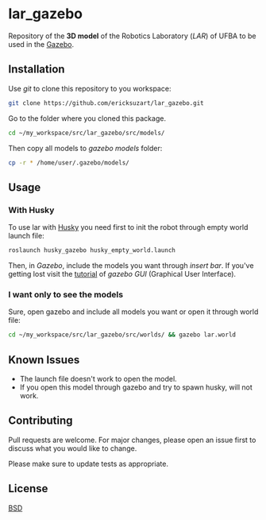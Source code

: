
# lar_gazebo

Repository of the **3D model** of the Robotics Laboratory (*LAR*) of UFBA to be used in the [Gazebo](http://gazebosim.org/).

## Installation

Use *git* to clone this repository to you workspace:

```bash
git clone https://github.com/ericksuzart/lar_gazebo.git
```

Go to the folder where you cloned this package.

```bash
cd ~/my_workspace/src/lar_gazebo/src/models/
```

Then copy all models to *gazebo models* folder:

```bash
cp -r * /home/user/.gazebo/models/
```

## Usage

### With Husky

To use lar with [Husky](http://wiki.ros.org/Robots/Husky) you need first to init the robot through empty world launch file:

```bash
roslaunch husky_gazebo husky_empty_world.launch
```

Then, in *Gazebo*, include  the models you want through *insert bar*. If you've getting lost visit the [tutorial](http://gazebosim.org/tutorials?cat=guided_b&tut=guided_b2) of *gazebo GUI* (Graphical User Interface).

### I want only to see the models

Sure, open gazebo and include all models you want or open it through world file:

```bash
cd ~/my_workspace/src/lar_gazebo/src/worlds/ && gazebo lar.world
```

## Known Issues

* The launch file doesn't work to open the model.
* If you open this model through gazebo and try to spawn husky, will not work.

## Contributing

Pull requests are welcome. For major changes, please open an issue first to discuss what you would like to change.

Please make sure to update tests as appropriate.

## License

[BSD](https://opensource.org/licenses/BSD-2-Clause)
